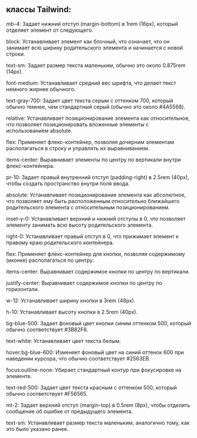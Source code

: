 ## классы Tailwind:

mb-4: Задает нижний отступ (margin-bottom) в 1rem (16px), который отделяет элемент от следующего.

block: Устанавливает элемент как блочный, что означает, что он занимает всю ширину родительского элемента и начинается с новой строки.

text-sm: Задает размер текста маленьким, обычно это около 0.875rem (14px).

font-medium: Устанавливает средний вес шрифта, что делает текст немного жирнее обычного.

text-gray-700: Задает цвет текста серым с оттенком 700, который обычно темнее, чем стандартный серый (обычно это около #4A5568).

relative: Устанавливает позиционирование элемента как относительное, что позволяет позиционировать вложенные элементы с использованием absolute.

flex: Применяет флекс-контейнер, позволяя дочерним элементам располагаться в строку и управлять их выравниванием.

items-center: Выравнивает элементы по центру по вертикали внутри флекс-контейнера.

pr-10: Задает правый внутренний отступ (padding-right) в 2.5rem (40px), чтобы создать пространство внутри поля ввода.

absolute: Устанавливает позиционирование элемента как абсолютное, что позволяет ему быть расположенным относительно ближайшего родительского элемента с относительным позиционированием.

inset-y-0: Устанавливает верхний и нижний отступы в 0, что позволяет элементу занимать всю высоту родительского элемента.

right-0: Устанавливает правый отступ в 0, что прижимает элемент к правому краю родительского контейнера.

flex: Применяет флекс-контейнер для кнопки, позволяя содержимому (иконке) располагаться по центру.

items-center: Выравнивает содержимое кнопки по центру по вертикали.

justify-center: Выравнивает содержимое кнопки по центру по горизонтали.

w-12: Устанавливает ширину кнопки в 3rem (48px).

h-10: Устанавливает высоту кнопки в 2.5rem (40px).

bg-blue-500: Задает фоновый цвет кнопки синим оттенком 500, который обычно соответствует #3B82F6.

text-white: Устанавливает цвет текста белым.

hover:bg-blue-600: Изменяет фоновый цвет на синий оттенок 600 при наведении курсора, что обычно соответствует #2563EB.

focus:outline-none: Убирает стандартный контур при фокусировке на элементе.

text-red-500: Задает цвет текста красным с оттенком 500, который обычно соответствует #F56565.

mt-2: Задает верхний отступ (margin-top) в 0.5rem (8px), чтобы отделить сообщение об ошибке от предыдущего элемента.

text-sm: Устанавливает размер текста маленьким, аналогично тому, как это было указано ранее.